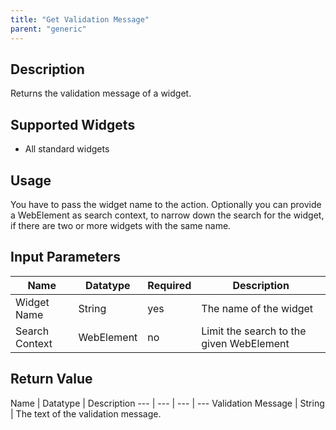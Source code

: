 ```yaml
---
title: "Get Validation Message"
parent: "generic"
---
```


## Description

Returns the validation message of a widget.

## Supported Widgets

 + All standard widgets

## Usage

You have to pass the widget name to the action.
Optionally you can provide a WebElement as search context, to narrow down the search for the widget, if there are two or more widgets with the same name.

## Input Parameters

Name | Datatype |Required| Description
--- | --- | --- | ---
Widget Name | String | yes | The name of the widget
Search Context | WebElement | no |Limit the search to the given WebElement

## Return Value

Name | Datatype | Description
--- | --- | --- | ---
Validation Message | String | The text of the validation message.
